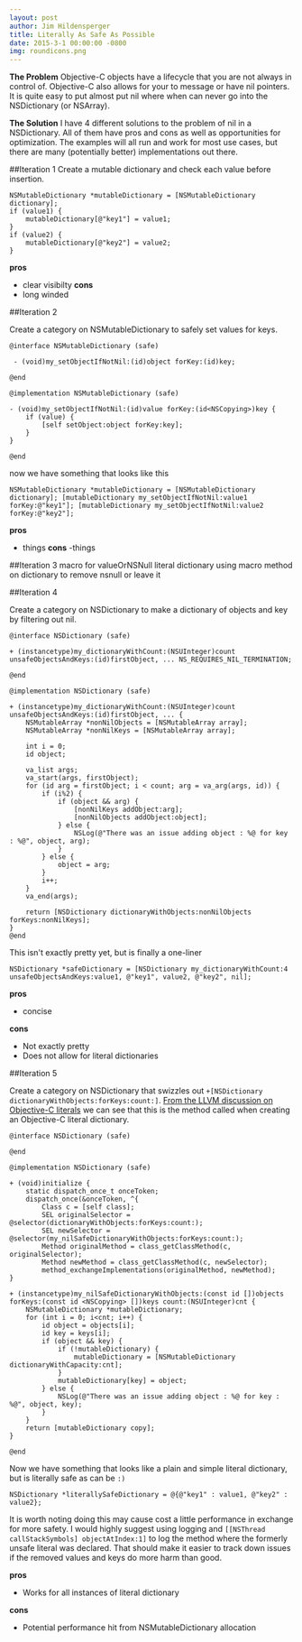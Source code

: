 ```yaml
---
layout: post
author: Jim Hildensperger
title: Literally As Safe As Possible
date: 2015-3-1 00:00:00 -0800
img: roundicons.png
---
```


**The Problem**
Objective-C objects have a lifecycle that you are not always in control of. Objective-C also allows for your to message or have nil pointers. It is quite easy to put almost put nil where when can never go into the NSDictionary (or NSArray).

**The Solution**
I have 4 different solutions to the problem of nil in a NSDictionary. All of them have pros and cons as well as opportunities for optimization. The examples will all run and work for most use cases, but there are many (potentially better) implementations out there. 

##Iteration 1
Create a mutable dictionary and check each value before insertion.

    NSMutableDictionary *mutableDictionary = [NSMutableDictionary dictionary];
    if (value1) {
    	mutableDictionary[@"key1"] = value1;
    }
    if (value2) {
    	mutableDictionary[@"key2"] = value2;
    }
    

**pros**
- clear visibilty 
**cons**
- long winded

##Iteration 2

Create a category on NSMutableDictionary to safely set values for keys.

    @interface NSMutableDictionary (safe)
       
     - (void)my_setObjectIfNotNil:(id)object forKey:(id)key;
        
    @end
	
	@implementation NSMutableDictionary (safe)
	
	- (void)my_setObjectIfNotNil:(id)value forKey:(id<NSCopying>)key {
		if (value) {
			[self setObject:object forKey:key];
		}
	}
	
	@end

now we have something that looks like this

`NSMutableDictionary *mutableDictionary = [NSMutableDictionary dictionary];
[mutableDictionary my_setObjectIfNotNil:value1 forKey:@"key1"];
[mutableDictionary my_setObjectIfNotNil:value2 forKey:@"key2"];`

**pros**
- things
**cons**
-things

##Iteration 3
macro for valueOrNSNull
literal dictionary using macro
method on dictionary to remove nsnull or leave it

##Iteration 4

Create a category on NSDictionary to make a dictionary of objects and key by filtering out nil.

    @interface NSDictionary (safe)
    
    + (instancetype)my_dictionaryWithCount:(NSUInteger)count unsafeObjectsAndKeys:(id)firstObject, ... NS_REQUIRES_NIL_TERMINATION;
    
    @end
    
    @implementation NSDictionary (safe)
    
    + (instancetype)my_dictionaryWithCount:(NSUInteger)count unsafeObjectsAndKeys:(id)firstObject, ... {
        NSMutableArray *nonNilObjects = [NSMutableArray array];
        NSMutableArray *nonNilKeys = [NSMutableArray array];
        
        int i = 0;
        id object;
    
        va_list args;
        va_start(args, firstObject);
        for (id arg = firstObject; i < count; arg = va_arg(args, id)) {
            if (i%2) {
                if (object && arg) {
                    [nonNilKeys addObject:arg];
                    [nonNilObjects addObject:object];
                } else {
                    NSLog(@"There was an issue adding object : %@ for key : %@", object, arg);
                }
            } else {
                object = arg;
            }
            i++;
        }
        va_end(args);
        
        return [NSDictionary dictionaryWithObjects:nonNilObjects forKeys:nonNilKeys];
    }
    @end

This isn't exactly pretty yet, but is finally a one-liner

    NSDictionary *safeDictionary = [NSDictionary my_dictionaryWithCount:4 unsafeObjectsAndKeys:value1, @"key1", value2, @"key2", nil];

**pros**

 - concise

**cons**

 - Not exactly pretty
 - Does not allow for literal dictionaries

##Iteration 5

Create a category on NSDictionary that swizzles out `+[NSDictionary dictionaryWithObjects:forKeys:count:]`. [From the LLVM discussion on Objective-C literals](http://clang.llvm.org/docs/ObjectiveCLiterals.html#id2) we can see that this is the method called when creating an Objective-C literal dictionary.

    @interface NSDictionary (safe)
    
    @end
    
    @implementation NSDictionary (safe)
    
    + (void)initialize {
        static dispatch_once_t onceToken;
        dispatch_once(&onceToken, ^{
	        Class c = [self class];
	        SEL originalSelector = @selector(dictionaryWithObjects:forKeys:count:);
	        SEL newSelector = @selector(my_nilSafeDictionaryWithObjects:forKeys:count:);
            Method originalMethod = class_getClassMethod(c, originalSelector);
	        Method newMethod = class_getClassMethod(c, newSelector);
            method_exchangeImplementations(originalMethod, newMethod);
    }
    
    + (instancetype)my_nilSafeDictionaryWithObjects:(const id [])objects forKeys:(const id <NSCopying> [])keys count:(NSUInteger)cnt {
		NSMutableDictionary *mutableDictionary;
        for (int i = 0; i<cnt; i++) {
            id object = objects[i];
            id key = keys[i];
            if (object && key) {
                if (!mutableDictionary) {
                    mutableDictionary = [NSMutableDictionary dictionaryWithCapacity:cnt];
                }
                mutableDictionary[key] = object;
            } else {
                NSLog(@"There was an issue adding object : %@ for key : %@", object, key);
            }
        }
        return [mutableDictionary copy];
    } 
    
    @end

Now we have something that looks like a plain and simple literal dictionary, but is literally safe as can be `:)`

    NSDictionary *literallySafeDictionary = @{@"key1" : value1, @"key2" : value2};

It is worth noting doing this may cause cost a little performance in exchange for more safety. I would highly suggest using logging and `[[NSThread callStackSymbols] objectAtIndex:1]` to log the method where the formerly unsafe literal was declared. That should make it easier to track down issues if the removed values and keys do more harm than good.

**pros**

 - Works for all instances of literal dictionary

**cons**

 - Potential performance hit from NSMutableDictionary allocation
